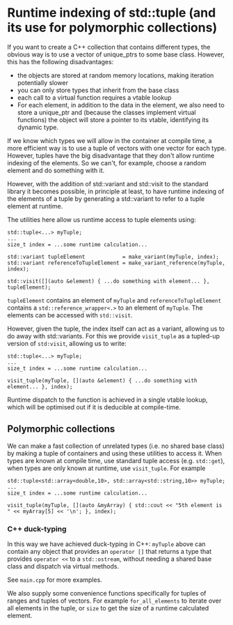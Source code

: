 # Runtime indexing of std::tuple (and its use for polymorphic collections)

If you want to create a C++ collection that contains different types, the obvious way is to use a vector of unique_ptrs to some base class. However, this has the following disadvantages:
  * the objects are stored at random memory locations, making iteration potentially slower
  * you can only store types that inherit from the base class
  * each call to a virtual function requires a vtable lookup
  * For each element, in addition to the data in the element, we also need to store a unique_ptr and (because the
    classes implement virtual functions) the object will store a pointer to its vtable, identifying its dynamic type.

If we know which types we will allow in the container at compile time, a more efficient way is to use a tuple of vectors with one vector for each type. However, tuples have the big disadvantage that they don't allow runtime indexing of the elements. So we can't, for example, choose a random element and do something with it.

However, with the addition of std::variant and std::visit to the standard library it becomes possible, in principle at least, to have runtime indexing of the elements of a tuple by generating a std::variant to refer to a tuple element at runtime.

The utilities here allow us runtime access to tuple elements using:

```
std::tuple<...> myTuple;
...
size_t index = ...some runtime calculation...

std::variant tupleElement            = make_variant(myTuple, index);
std::variant referenceToTupleElement = make_variant_reference(myTuple, index);

std::visit([](auto &element) { ...do something with element... }, tupleElement);
```

`tupleElement` contains an element of `myTuple` and `referenceToTupleElement`  contains a `std::reference_wrapper<.>` to an element of `myTuple`. The elements can be accessed with `std::visit`.

However, given the tuple, the index itself can act as a variant, allowing us to do away with std::variants. For this we provide `visit_tuple` as a tupled-up version of `std:visit`, allowing us to write:
```
std::tuple<...> myTuple;
...
size_t index = ...some runtime calculation...

visit_tuple(myTuple, [](auto &element) { ...do something with element... }, index);
```
Runtime dispatch to the function is achieved in a single vtable lookup, which will be optimised out if it is deducible at compile-time.

## Polymorphic collections

We can make a fast collection of unrelated types (i.e. no shared base class) by making a tuple of containers and using these utilities to access it. When types are known at compile time, use standard tuple access (e.g. `std::get`), when types are only known at runtime, use `visit_tuple`. For example
```
std::tuple<std::array<double,10>, std::array<std::string,10>> myTuple;
...
size_t index = ...some runtime calculation...

visit_tuple(myTuple, [](auto &myArray) { std::cout << "5th element is " << myArray[5] << '\n'; }, index);
```

### C++ duck-typing

In this way we have achieved duck-typing in C++: `myTuple` above can contain any object that provides  an `operator []` that returns a type that provides `operator <<` to a `std::ostream`, without needing a shared base class and dispatch via virtual methods.

See `main.cpp` for more examples.

We also supply some convenience functions specifically for tuples of ranges and tuples of vectors. For example `for_all_elements` to iterate over all elements in the tuple, or `size` to get the size of a runtime calculated element.
